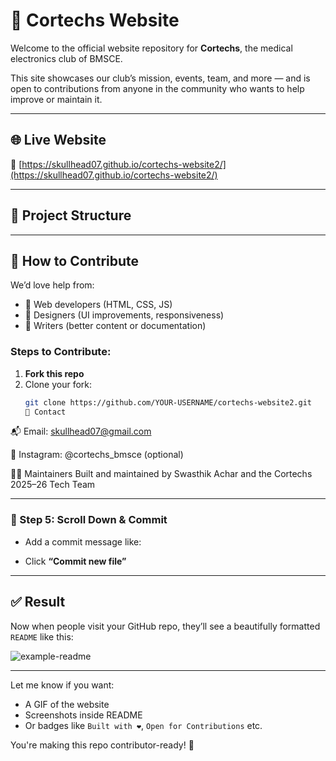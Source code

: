 # 📡 Cortechs Website

Welcome to the official website repository for **Cortechs**, the medical electronics club of BMSCE.

This site showcases our club’s mission, events, team, and more — and is open to contributions from anyone in the community who wants to help improve or maintain it.

---

## 🌐 Live Website

🔗 [https://skullhead07.github.io/cortechs-website2/](https://skullhead07.github.io/cortechs-website2/)

---

## 🚀 Project Structure

---

## 🤝 How to Contribute

We’d love help from:
- 🧠 Web developers (HTML, CSS, JS)
- 🎨 Designers (UI improvements, responsiveness)
- 📝 Writers (better content or documentation)

### Steps to Contribute:

1. **Fork this repo**
2. Clone your fork:
   ```bash
   git clone https://github.com/YOUR-USERNAME/cortechs-website2.git
   🙋 Contact
📬 Email: skullhead07@gmail.com

📸 Instagram: @cortechs_bmsce (optional)

👨‍💻 Maintainers
Built and maintained by
Swasthik Achar and the Cortechs 2025–26 Tech Team

---

### 🔹 Step 5: Scroll Down & Commit

- Add a commit message like:

- Click **“Commit new file”**

---

## ✅ Result

Now when people visit your GitHub repo, they’ll see a beautifully formatted `README` like this:

![example-readme](https://docs.github.com/assets/images/help/repository/repository-readme-preview.png)

---

Let me know if you want:
- A GIF of the website
- Screenshots inside README
- Or badges like `Built with ❤️`, `Open for Contributions` etc.

You're making this repo contributor-ready! 🚀




